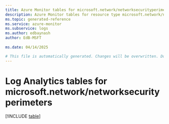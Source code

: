 ```yaml
---
title: Azure Monitor tables for microsoft.network/networksecurityperimeters
description: Azure Monitor tables for resource type microsoft.network/networksecurityperimeters
ms.topic: generated-reference
ms.service: azure-monitor
ms.subservice: logs
ms.author: edbaynash
author: EdB-MSFT
   
ms.date: 04/14/2025

# This file is automatically generated. Changes will be overwritten. Do not change this file directly.
---
```


# Log Analytics tables for microsoft.network/networksecurityperimeters  

[!INCLUDE [table](~/reusable-content/ce-skilling/azure/includes/azure-monitor/reference/tables/microsoft-network_networksecurityperimeters-include.md)]

